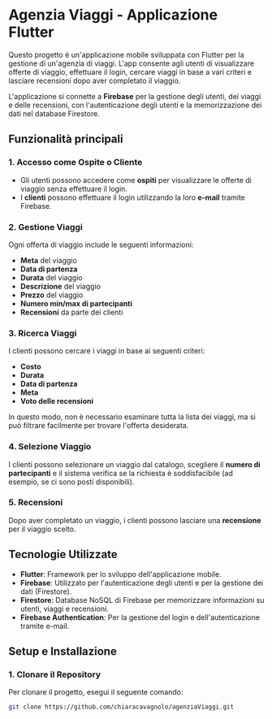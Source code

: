 # Agenzia Viaggi - Applicazione Flutter

Questo progetto è un'applicazione mobile sviluppata con Flutter per la gestione di un'agenzia di viaggi. L'app consente agli utenti di visualizzare offerte di viaggio, effettuare il login, cercare viaggi in base a vari criteri e lasciare recensioni dopo aver completato il viaggio.

L'applicazione si connette a **Firebase** per la gestione degli utenti, dei viaggi e delle recensioni, con l'autenticazione degli utenti e la memorizzazione dei dati nel database Firestore.

## Funzionalità principali

### 1. **Accesso come Ospite o Cliente**

- Gli utenti possono accedere come **ospiti** per visualizzare le offerte di viaggio senza effettuare il login.
- I **clienti** possono effettuare il login utilizzando la loro **e-mail** tramite Firebase.

### 2. **Gestione Viaggi**

Ogni offerta di viaggio include le seguenti informazioni:

- **Meta** del viaggio
- **Data di partenza**
- **Durata** del viaggio
- **Descrizione** del viaggio
- **Prezzo** del viaggio
- **Numero min/max di partecipanti**
- **Recensioni** da parte dei clienti

### 3. **Ricerca Viaggi**

I clienti possono cercare i viaggi in base ai seguenti criteri:

- **Costo**
- **Durata**
- **Data di partenza**
- **Meta**
- **Voto delle recensioni**

In questo modo, non è necessario esaminare tutta la lista dei viaggi, ma si può filtrare facilmente per trovare l'offerta desiderata.

### 4. **Selezione Viaggio**

I clienti possono selezionare un viaggio dal catalogo, scegliere il **numero di partecipanti** e il sistema verifica se la richiesta è soddisfacibile (ad esempio, se ci sono posti disponibili).

### 5. **Recensioni**

Dopo aver completato un viaggio, i clienti possono lasciare una **recensione** per il viaggio scelto.

## Tecnologie Utilizzate

- **Flutter**: Framework per lo sviluppo dell'applicazione mobile.
- **Firebase**: Utilizzato per l'autenticazione degli utenti e per la gestione dei dati (Firestore).
- **Firestore**: Database NoSQL di Firebase per memorizzare informazioni su utenti, viaggi e recensioni.
- **Firebase Authentication**: Per la gestione del login e dell'autenticazione tramite e-mail.

## Setup e Installazione

### 1. **Clonare il Repository**

Per clonare il progetto, esegui il seguente comando:

```bash
git clone https://github.com/chiaracavagnolo/agenziaViaggi.git
```
